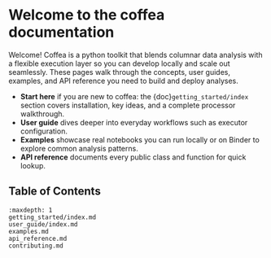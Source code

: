 # Welcome to the coffea documentation

Welcome! Coffea is a python toolkit that blends columnar data analysis with a flexible execution layer so you can develop locally and scale out seamlessly.
These pages walk through the concepts, user guides, examples, and API reference you need to build and deploy analyses.

- **Start here** if you are new to coffea: the {doc}`getting_started/index` section covers installation, key ideas, and a complete processor walkthrough.
- **User guide** dives deeper into everyday workflows such as executor configuration.
- **Examples** showcase real notebooks you can run locally or on Binder to explore common analysis patterns.
- **API reference** documents every public class and function for quick lookup.

## Table of Contents

```{toctree}
:maxdepth: 1
getting_started/index.md
user_guide/index.md
examples.md
api_reference.md
contributing.md
```
